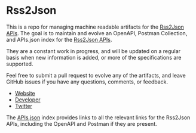 # Rss2JsonThis is a repo for managing machine readable artifacts for the [Rss2Json APIs](https://rss2json.com). The goal is to maintain and evolve an OpenAPI, Postman Collection, and APIs.json index for the [Rss2Json APIs](https://rss2json.com).They are a constant work in progress, and will be updated on a regular basis when new information is added, or more of the specifications are supported.Feel free to submit a pull request to evolve any of the artifacts, and leave GitHub issues if you have any questions, comments, or feedback.- [Website](https://rss2json.com)- [Developer](https://rss2json.com)- [Twitter](https://twitter.com/rss2json)The [APIs.json](https://github.com/api-evangelist/rss2json/blob/master/apis.json) index provides links to all the relevant links for the Rss2Json APIs, including the OpenAPI and Postman if they are present.
